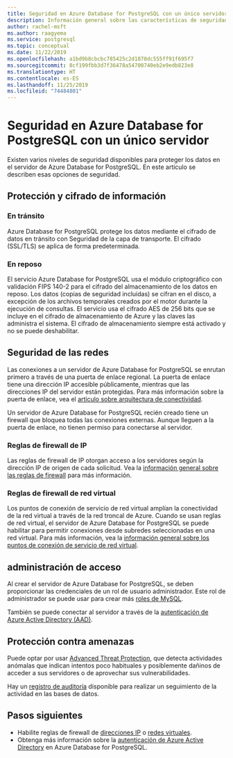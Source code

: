 ```yaml
---
title: Seguridad en Azure Database for PostgreSQL con un único servidor
description: Información general sobre las características de seguridad de Azure Database for PostgreSQL con un único servidor.
author: rachel-msft
ms.author: raagyema
ms.service: postgresql
ms.topic: conceptual
ms.date: 11/22/2019
ms.openlocfilehash: a1bd9b8cbcbc785425c2d1870dc555ff91f695f7
ms.sourcegitcommit: 8cf199fbb3d7f36478a54700740eb2e9edb823e8
ms.translationtype: HT
ms.contentlocale: es-ES
ms.lasthandoff: 11/25/2019
ms.locfileid: "74484801"
---
```

# <a name="security-in-azure-database-for-postgresql---single-server"></a>Seguridad en Azure Database for PostgreSQL con un único servidor

Existen varios niveles de seguridad disponibles para proteger los datos en el servidor de Azure Database for PostgreSQL. En este artículo se describen esas opciones de seguridad.

## <a name="information-protection-and-encryption"></a>Protección y cifrado de información

### <a name="in-transit"></a>En tránsito
Azure Database for PostgreSQL protege los datos mediante el cifrado de datos en tránsito con Seguridad de la capa de transporte. El cifrado (SSL/TLS) se aplica de forma predeterminada.

### <a name="at-rest"></a>En reposo
El servicio Azure Database for PostgreSQL usa el módulo criptográfico con validación FIPS 140-2 para el cifrado del almacenamiento de los datos en reposo. Los datos (copias de seguridad incluidas) se cifran en el disco, a excepción de los archivos temporales creados por el motor durante la ejecución de consultas. El servicio usa el cifrado AES de 256 bits que se incluye en el cifrado de almacenamiento de Azure y las claves las administra el sistema. El cifrado de almacenamiento siempre está activado y no se puede deshabilitar.


## <a name="network-security"></a>Seguridad de las redes
Las conexiones a un servidor de Azure Database for PostgreSQL se enrutan primero a través de una puerta de enlace regional. La puerta de enlace tiene una dirección IP accesible públicamente, mientras que las direcciones IP del servidor están protegidas. Para más información sobre la puerta de enlace, vea el [artículo sobre arquitectura de conectividad](concepts-connectivity-architecture.md).  

Un servidor de Azure Database for PostgreSQL recién creado tiene un firewall que bloquea todas las conexiones externas. Aunque lleguen a la puerta de enlace, no tienen permiso para conectarse al servidor. 

### <a name="ip-firewall-rules"></a>Reglas de firewall de IP
Las reglas de firewall de IP otorgan acceso a los servidores según la dirección IP de origen de cada solicitud. Vea la [información general sobre las reglas de firewall](concepts-firewall-rules.md) para más información.

### <a name="virtual-network-firewall-rules"></a>Reglas de firewall de red virtual
Los puntos de conexión de servicio de red virtual amplían la conectividad de la red virtual a través de la red troncal de Azure. Cuando se usan reglas de red virtual, el servidor de Azure Database for PostgreSQL se puede habilitar para permitir conexiones desde subredes seleccionadas en una red virtual. Para más información, vea la [información general sobre los puntos de conexión de servicio de red virtual](concepts-data-access-and-security-vnet.md).


## <a name="access-management"></a>administración de acceso

Al crear el servidor de Azure Database for PostgreSQL, se deben proporcionar las credenciales de un rol de usuario administrador. Este rol de administrador se puede usar para crear más [roles de MySQL](https://www.postgresql.org/docs/current/user-manag.html).

También se puede conectar al servidor a través de la [autenticación de Azure Active Directory (AAD)](concepts-aad-authentication.md).


## <a name="threat-protection"></a>Protección contra amenazas

Puede optar por usar [Advanced Threat Protection](concepts-data-access-and-security-threat-protection.md), que detecta actividades anómalas que indican intentos poco habituales y posiblemente dañinos de acceder a sus servidores o de aprovechar sus vulnerabilidades.

Hay un [registro de auditoría](concepts-audit.md) disponible para realizar un seguimiento de la actividad en las bases de datos. 


## <a name="next-steps"></a>Pasos siguientes
- Habilite reglas de firewall de [direcciones IP](concepts-firewall-rules.md) o [redes virtuales](concepts-data-access-and-security-vnet.md).
- Obtenga más información sobre la [autenticación de Azure Active Directory](concepts-aad-authentication.md) en Azure Database for PostgreSQL.
